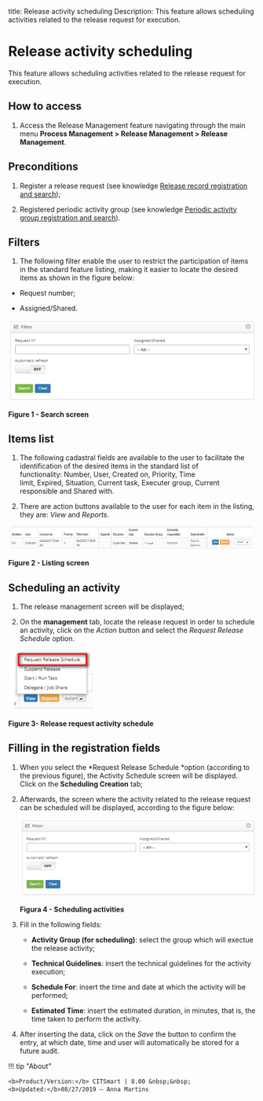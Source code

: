 title: Release activity scheduling
Description: This feature allows scheduling activities related to the release request for execution.

# Release activity scheduling

This feature allows scheduling activities related to the release request for
execution.

How to access
-------------

1.  Access the Release Management feature navigating through the main
    menu **Process Management > Release Management > Release Management**.

Preconditions
-------------

1.  Register a release request (see knowledge [Release record registration and
    search][1]);

2.  Registered periodic activity group (see knowledge [Periodic activity group
    registration and search][2]).

Filters
-------

1.  The following filter enable the user to restrict the participation of items
    in the standard feature listing, making it easier to locate the desired
    items as shown in the figure below:

   -   Request number;

   -   Assigned/Shared.

![Figura](images/schedule-1.png)

**Figure 1 - Search screen**

Items list
----------

1.  The following cadastral fields are available to the user to facilitate the
    identification of the desired items in the standard list of
    functionality: Number, User, Created on, Priority, Time
    limit, Expired, Situation, Current task, Executer
    group, Current responsible and Shared with.

2.  There are action buttons available to the user for each item in the listing,
    they are: *View* and *Reports*.

![Figura](images/schedule-2.png)

**Figure 2 - Listing screen**

Scheduling an activity
----------------------

1.  The release management screen will be displayed;

2.  On the **management** tab, locate the release request in order to schedule
    an activity, click on the *Action* button and select the *Request Release
    Schedule* option.

![Figura](images/schedule-3.png)

**Figure 3- Release request activity schedule**

Filling in the registration fields
----------------------------------

1.  When you select the *Request Release Schedule *option (according to the
    previous figure), the Activity Schedule screen will be displayed. Click on
    the **Scheduling Creation** tab;

2.  Afterwards, the screen where the activity related to the release request can
    be scheduled will be displayed, according to the figure below:

    ![Figura](images/schedule-1.png)
    
    **Figura 4 - Scheduling activities**

3.  Fill in the following fields:

    -   **Activity Group (for scheduling)**: select the group which will exectue the
    release activity;

    -   **Technical Guidelines**: insert the technical guidelines for the activity
    execution;

    -   **Schedule For**: insert the time and date at which the activity will be
    performed;

    -   **Estimated Time**: insert the estimated duration, in minutes, that is, the
    time taken to perform the activity.

4.  After inserting the data, click on the *Save* the button to confirm the
    entry, at which date, time and user will automatically be stored for a
    future audit.


[1]:/en-us/citsmart-platform-7/processes/release/requisition.html
[2]:/en-us/citsmart-platform-7/additional-features/automation-of-operation/configuration/periodic-activity-group.html

!!! tip "About"

    <b>Product/Version:</b> CITSmart | 8.00 &nbsp;&nbsp;
    <b>Updated:</b>08/27/2019 – Anna Martins
